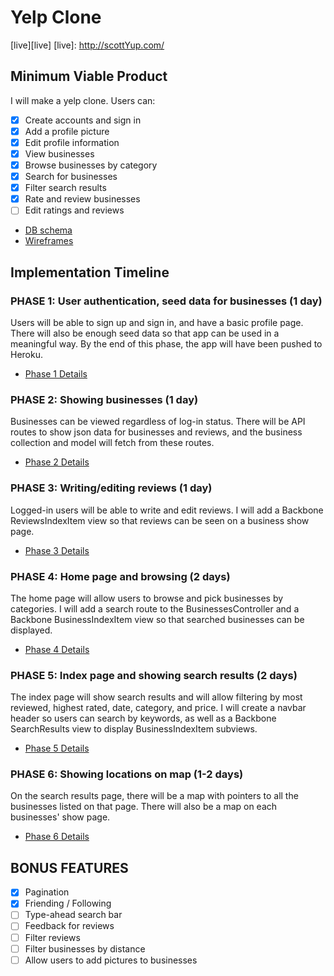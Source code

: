 # Yelp Clone

[live][live]
[live]: http://scottYup.com/

## Minimum Viable Product
I will make a yelp clone. Users can:
- [x] Create accounts and sign in
- [x] Add a profile picture
- [x] Edit profile information
- [x] View businesses
- [x] Browse businesses by category
- [x] Search for businesses
- [x] Filter search results
- [x] Rate and review businesses
- [ ] Edit ratings and reviews

* [DB schema][schema]
* [Wireframes][wireframes]

[wireframes]: ./wireframes
[schema]: ./schema.md

## Implementation Timeline
### PHASE 1: User authentication, seed data for businesses (1 day)
Users will be able to sign up and sign in, and have a basic profile page.
There will also be enough seed data so that app can be used in a meaningful
way. By the end of this phase, the app will have been pushed to Heroku.

* [Phase 1 Details][phase-1]

### PHASE 2: Showing businesses (1 day)
Businesses can be viewed regardless of log-in status. There will be API routes
to show json data for businesses and reviews, and the business collection and
model will fetch from these routes.

* [Phase 2 Details][phase-2]

### PHASE 3: Writing/editing reviews (1 day)
Logged-in users will be able to write and edit reviews. I will add a Backbone
ReviewsIndexItem view so that reviews can be seen on a business show page.

* [Phase 3 Details][phase-3]

### PHASE 4: Home page and browsing (2 days)
The home page will allow users to browse and pick businesses by categories. I
will add a search route to the BusinessesController and a Backbone
BusinessIndexItem view so that searched businesses can be displayed.

* [Phase 4 Details][phase-4]

### PHASE 5: Index page and showing search results (2 days)
The index page will show search results and will allow filtering by most
reviewed, highest rated, date, category, and price. I will create a navbar
header so users can search by keywords, as well as a Backbone SearchResults
view to display BusinessIndexItem subviews.

* [Phase 5 Details][phase-5]

### PHASE 6: Showing locations on map (1-2 days)
On the search results page, there will be a map with pointers to all the
businesses listed on that page. There will also be a map on each businesses'
show page.

* [Phase 6 Details][phase-6]

## BONUS FEATURES
- [x] Pagination
- [x] Friending / Following
- [ ] Type-ahead search bar
- [ ] Feedback for reviews
- [ ] Filter reviews
- [ ] Filter businesses by distance
- [ ] Allow users to add pictures to businesses

[phase-1]: ./phases/phase1_details.md
[phase-2]: ./phases/phase2_details.md
[phase-3]: ./phases/phase3_details.md
[phase-4]: ./phases/phase4_details.md
[phase-5]: ./phases/phase5_details.md
[phase-6]: ./phases/phase6_details.md

